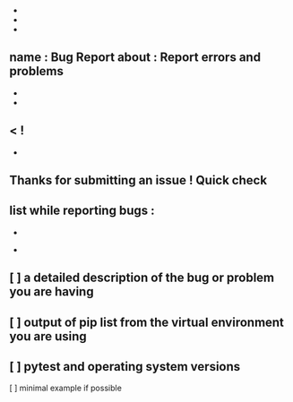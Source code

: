 -
-
-
name
:
Bug
Report
about
:
Report
errors
and
problems
-
-
-
<
!
-
-
Thanks
for
submitting
an
issue
!
Quick
check
-
list
while
reporting
bugs
:
-
-
>
-
[
]
a
detailed
description
of
the
bug
or
problem
you
are
having
-
[
]
output
of
pip
list
from
the
virtual
environment
you
are
using
-
[
]
pytest
and
operating
system
versions
-
[
]
minimal
example
if
possible
